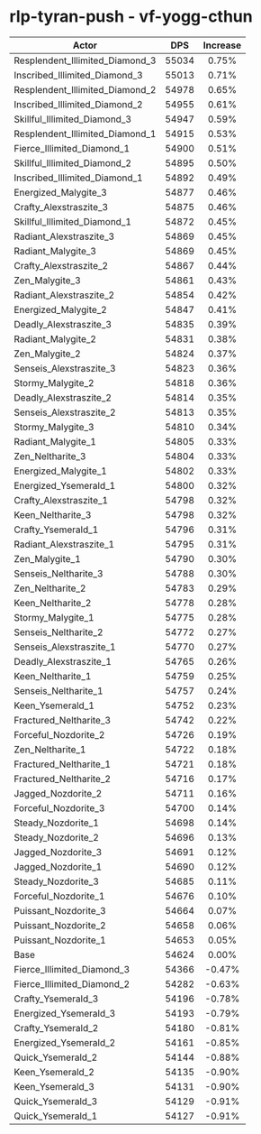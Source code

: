 # rlp-tyran-push - vf-yogg-cthun
| Actor | DPS | Increase |
|---|:---:|:---:|
|Resplendent_Illimited_Diamond_3|55034|0.75%|
|Inscribed_Illimited_Diamond_3|55013|0.71%|
|Resplendent_Illimited_Diamond_2|54978|0.65%|
|Inscribed_Illimited_Diamond_2|54955|0.61%|
|Skillful_Illimited_Diamond_3|54947|0.59%|
|Resplendent_Illimited_Diamond_1|54915|0.53%|
|Fierce_Illimited_Diamond_1|54900|0.51%|
|Skillful_Illimited_Diamond_2|54895|0.50%|
|Inscribed_Illimited_Diamond_1|54892|0.49%|
|Energized_Malygite_3|54877|0.46%|
|Crafty_Alexstraszite_3|54875|0.46%|
|Skillful_Illimited_Diamond_1|54872|0.45%|
|Radiant_Alexstraszite_3|54869|0.45%|
|Radiant_Malygite_3|54869|0.45%|
|Crafty_Alexstraszite_2|54867|0.44%|
|Zen_Malygite_3|54861|0.43%|
|Radiant_Alexstraszite_2|54854|0.42%|
|Energized_Malygite_2|54847|0.41%|
|Deadly_Alexstraszite_3|54835|0.39%|
|Radiant_Malygite_2|54831|0.38%|
|Zen_Malygite_2|54824|0.37%|
|Senseis_Alexstraszite_3|54823|0.36%|
|Stormy_Malygite_2|54818|0.36%|
|Deadly_Alexstraszite_2|54814|0.35%|
|Senseis_Alexstraszite_2|54813|0.35%|
|Stormy_Malygite_3|54810|0.34%|
|Radiant_Malygite_1|54805|0.33%|
|Zen_Neltharite_3|54804|0.33%|
|Energized_Malygite_1|54802|0.33%|
|Energized_Ysemerald_1|54800|0.32%|
|Crafty_Alexstraszite_1|54798|0.32%|
|Keen_Neltharite_3|54798|0.32%|
|Crafty_Ysemerald_1|54796|0.31%|
|Radiant_Alexstraszite_1|54795|0.31%|
|Zen_Malygite_1|54790|0.30%|
|Senseis_Neltharite_3|54788|0.30%|
|Zen_Neltharite_2|54783|0.29%|
|Keen_Neltharite_2|54778|0.28%|
|Stormy_Malygite_1|54775|0.28%|
|Senseis_Neltharite_2|54772|0.27%|
|Senseis_Alexstraszite_1|54770|0.27%|
|Deadly_Alexstraszite_1|54765|0.26%|
|Keen_Neltharite_1|54759|0.25%|
|Senseis_Neltharite_1|54757|0.24%|
|Keen_Ysemerald_1|54752|0.23%|
|Fractured_Neltharite_3|54742|0.22%|
|Forceful_Nozdorite_2|54726|0.19%|
|Zen_Neltharite_1|54722|0.18%|
|Fractured_Neltharite_1|54721|0.18%|
|Fractured_Neltharite_2|54716|0.17%|
|Jagged_Nozdorite_2|54711|0.16%|
|Forceful_Nozdorite_3|54700|0.14%|
|Steady_Nozdorite_1|54698|0.14%|
|Steady_Nozdorite_2|54696|0.13%|
|Jagged_Nozdorite_3|54691|0.12%|
|Jagged_Nozdorite_1|54690|0.12%|
|Steady_Nozdorite_3|54685|0.11%|
|Forceful_Nozdorite_1|54676|0.10%|
|Puissant_Nozdorite_3|54664|0.07%|
|Puissant_Nozdorite_2|54658|0.06%|
|Puissant_Nozdorite_1|54653|0.05%|
|Base|54624|0.00%|
|Fierce_Illimited_Diamond_3|54366|-0.47%|
|Fierce_Illimited_Diamond_2|54282|-0.63%|
|Crafty_Ysemerald_3|54196|-0.78%|
|Energized_Ysemerald_3|54193|-0.79%|
|Crafty_Ysemerald_2|54180|-0.81%|
|Energized_Ysemerald_2|54161|-0.85%|
|Quick_Ysemerald_2|54144|-0.88%|
|Keen_Ysemerald_2|54135|-0.90%|
|Keen_Ysemerald_3|54131|-0.90%|
|Quick_Ysemerald_3|54129|-0.91%|
|Quick_Ysemerald_1|54127|-0.91%|
